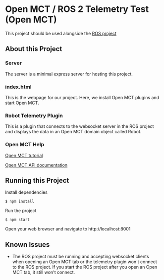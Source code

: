 # Open MCT / ROS 2 Telemetry Test (Open MCT)

This project should be used alongside the [ROS project](https://github.com/brandongasser/openmct-ros-test-ros)

## About this Project

### Server

The server is a minimal express server for hosting this project.

### index.html

This is the webpage for our project. Here, we install Open MCT plugins and start Open MCT.

### Robot Telemetry Plugin

This is a plugin that connects to the websocket server in the ROS project and displays the data in an Open MCT domain object called Robot.

### Open MCT Help

[Open MCT tutorial](https://github.com/nasa/openmct-tutorial)

[Open MCT API documentation](https://github.com/nasa/openmct/blob/master/API.md)

## Running this Project

Install dependencies

```
$ npm install
```

Run the project

```
$ npm start
```

Open your web browser and navigate to http://localhost:8001

## Known Issues

- The ROS project must be running and accepting websocket clients when opening an Open MCT tab or the telemetry plugin won't connect to the ROS project. If you start the ROS project after you open an Open MCT tab, it still won't connect.